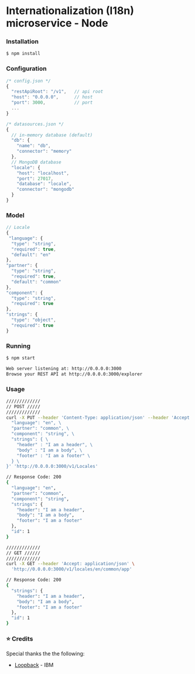 # Internationalization (I18n) microservice - Node


### Installation
```bash
$ npm install
```

### Configuration
```js
/* config.json */
{
  "restApiRoot": "/v1",   // api root
  "host": "0.0.0.0",      // host
  "port": 3000,           // port
  ...
}
```
```js
/* datasources.json */
{
  // in-memory database (default)
  "db": {
    "name": "db",
    "connector": "memory"
  },
  // MongoDB database
  "locale": {
    "host": "localhost",
    "port": 27017,
    "database": "locale",
    "connector": "mongodb"
  }
}
```

### Model
```js
// Locale
{
 "language": {
  "type": "string",
  "required": true,
  "default": "en"
},
"partner": {
  "type": "string",
  "required": true,
  "default": "common"
},
"component": {
  "type": "string",
  "required": true
},
"strings": {
  "type": "object",
  "required": true
}
```

### Running
```bash
$ npm start

Web server listening at: http://0.0.0.0:3000
Browse your REST API at http://0.0.0.0:3000/explorer
```

### Usage
```bash
/////////////
// POST /////
/////////////
curl -X PUT --header 'Content-Type: application/json' --header 'Accept: application/json' -d '{ \ 
  "language": "en", \ 
  "partner": "common", \ 
  "component": "string", \ 
  "strings": { \ 
    "header" : "I am a header", \ 
    "body" : "I am a body", \ 
    "footer" : "I am a footer" \ 
  } \ 
}' 'http://0.0.0.0:3000/v1/Locales'

// Response Code: 200
{
  "language": "en",
  "partner": "common",
  "component": "string",
  "strings": {
    "header": "I am a header",
    "body": "I am a body",
    "footer": "I am a footer"
  },
  "id": 1
}
```

```bash
/////////////
// GET //////
/////////////
curl -X GET --header 'Accept: application/json' \ 
  'http://0.0.0.0:3000/v1/locales/en/common/app'

// Response Code: 200
{
  "strings": {
    "header": "I am a header",
    "body": "I am a body",
    "footer": "I am a footer"
  },
  "id": 1
}
```

### :star: Credits
Special thanks the the following: 
* [Loopback](https://loopback.io/) - IBM

